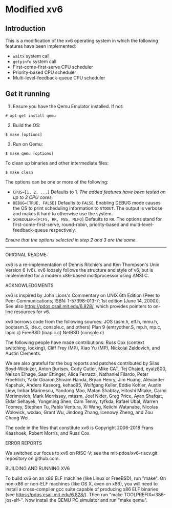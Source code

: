 # Modified xv6

## Introduction
This is a modification of the xv6 operating system in which the following features have been implemented:
- `waitx` system call
- `getpinfo` system call
- First-come-first-serve CPU scheduler
- Priority-based CPU scheduler
- Multi-level-feedback-queue CPU scheduler

## Get it running
1. Ensure you have the Qemu Emulator installed. If not:
```(shell)
# apt-get install qemu
```
2. Build the OS:
```(shell)
$ make [options]
```
3. Run on Qemu:
```(shell)
$ make qemu [options]
```

To clean up binaries and other intermediate files:
```(shell)
$ make clean
```

The options can be one or more of the following:
- `CPUS=[1, 2, ...]` Defaults to 1.
*The added features have been tested on up to 2 CPU cores.*
- `DEBUG=[TRUE, FALSE]` Defaults to `FALSE`.
Enabling DEBUG mode causes the OS to print scheduling information to `STDOUT`. The output is verbose and makes it hard to otherwise use the system.
- `SCHEDULER=[FCFS, RR, PBS, MLFQ]` Defaults to `RR`.
The options stand for first-come-first-serve, round-robin, priority-based and multi-level-feedback-queue respectively.

*Ensure that the options selected in step 2 and 3 are the same.*

-------------------------------------------------------------------------

ORIGINAL README:

xv6 is a re-implementation of Dennis Ritchie's and Ken Thompson's Unix
Version 6 (v6).  xv6 loosely follows the structure and style of v6,
but is implemented for a modern x86-based multiprocessor using ANSI C.

ACKNOWLEDGMENTS

xv6 is inspired by John Lions's Commentary on UNIX 6th Edition (Peer
to Peer Communications; ISBN: 1-57398-013-7; 1st edition (June 14,
2000)). See also https://pdos.csail.mit.edu/6.828/, which
provides pointers to on-line resources for v6.

xv6 borrows code from the following sources:
    JOS (asm.h, elf.h, mmu.h, bootasm.S, ide.c, console.c, and others)
    Plan 9 (entryother.S, mp.h, mp.c, lapic.c)
    FreeBSD (ioapic.c)
    NetBSD (console.c)

The following people have made contributions: Russ Cox (context switching,
locking), Cliff Frey (MP), Xiao Yu (MP), Nickolai Zeldovich, and Austin
Clements.

We are also grateful for the bug reports and patches contributed by Silas
Boyd-Wickizer, Anton Burtsev, Cody Cutler, Mike CAT, Tej Chajed, eyalz800,
Nelson Elhage, Saar Ettinger, Alice Ferrazzi, Nathaniel Filardo, Peter
Froehlich, Yakir Goaron,Shivam Handa, Bryan Henry, Jim Huang, Alexander
Kapshuk, Anders Kaseorg, kehao95, Wolfgang Keller, Eddie Kohler, Austin
Liew, Imbar Marinescu, Yandong Mao, Matan Shabtay, Hitoshi Mitake, Carmi
Merimovich, Mark Morrissey, mtasm, Joel Nider, Greg Price, Ayan Shafqat,
Eldar Sehayek, Yongming Shen, Cam Tenny, tyfkda, Rafael Ubal, Warren
Toomey, Stephen Tu, Pablo Ventura, Xi Wang, Keiichi Watanabe, Nicolas
Wolovick, wxdao, Grant Wu, Jindong Zhang, Icenowy Zheng, and Zou Chang Wei.

The code in the files that constitute xv6 is
Copyright 2006-2018 Frans Kaashoek, Robert Morris, and Russ Cox.

ERROR REPORTS

We switched our focus to xv6 on RISC-V; see the mit-pdos/xv6-riscv.git
repository on github.com.

BUILDING AND RUNNING XV6

To build xv6 on an x86 ELF machine (like Linux or FreeBSD), run
"make". On non-x86 or non-ELF machines (like OS X, even on x86), you
will need to install a cross-compiler gcc suite capable of producing
x86 ELF binaries (see https://pdos.csail.mit.edu/6.828/).
Then run "make TOOLPREFIX=i386-jos-elf-". Now install the QEMU PC
simulator and run "make qemu".
